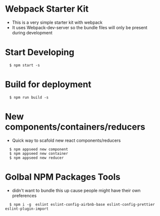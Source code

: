# Webpack Starter Kit

- This is a very simple starter kit with webpack
- It uses Webpack-dev-server so the bundle files will only be present during development

# Start Developing

```
  $ npm start -s
```

# Build for deployment

```
  $ npm run build -s
```

# New components/containers/reducers

- Quick way to scafold new react components/reducers

```
  $ npm appseed new component
  $ npm appseed new container
  $ npm appseed new reducer
```

# Golbal NPM Packages Tools

- didn't want to bundle this up cause people might have their own preferences

```text
  $ npm i -g  eslint eslint-config-airbnb-base eslint-config-prettier eslint-plugin-import
```
